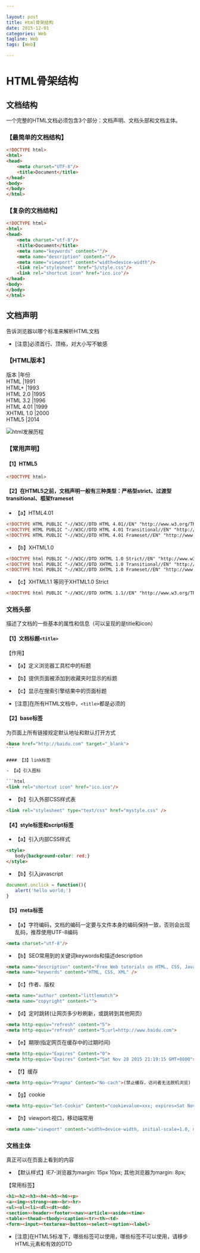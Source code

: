 ```yaml
---

layout: post  
title: Html骨架结构  
date: 2015-12-01  
categories: Web  
tagline: Web  
tags: [Web]

---
```


# HTML骨架结构

## 文档结构

一个完整的HTML文档必须包含3个部分：文档声明、文档头部和文档主体。

### 【最简单的文档结构】

```html
<!DOCTYPE html>
<html>
<head>
    <meta charset="UTF-8"/>
    <title>Document</title>
</head>
<body>
</body>
</html>
```

### 【复杂的文档结构】

```html
<!DOCTYPE html>
<html>
<head>
    <meta charset="utf-8"/>
    <title>Document</title>
    <meta name="keywords" content=""/>
    <meta name="description" content=""/>
    <meta name="viewport" content="width=device-width"/>
    <link rel="stylesheet" href="5/style.css"/>
    <link rel="shortcut icon" href="ico.ico"/>
</head>
<body>
</body>
</html>
```

## 文档声明

告诉浏览器以哪个标准来解析HTML文档

-	[注意]必须首行、顶格，对大小写不敏感

### 【HTML版本】

版本 |年份  
HTML |1991  
HTML+ |1993  
HTML 2.0 |1995  
HTML 3.2 |1996  
HTML 4.01 |1999  
XHTML 1.0 |2000  
HTML5 |2014

![html发展历程](/img/html发展历程.jpg)

### 【常用声明】

#### 【1】HTML5

```html
<!DOCTYPE html>
```

#### 【2】在HTML5之前，文档声明一般有三种类型：严格型strict、过渡型transitional、框架frameset

-	【a】HTML4.01

```html
<!DOCTYPE HTML PUBLIC "-//W3C//DTD HTML 4.01//EN" "http://www.w3.org/TR/html4/strict.dtd">
<!DOCTYPE HTML PUBLIC "-//W3C//DTD HTML 4.01 Transitional//EN" "http://www.w3.org/TR/html4/loose.dtd">
<!DOCTYPE HTML PUBLIC "-//W3C//DTD HTML 4.01 Frameset//EN" "http://www.w3.org/TR/html4/frameset.dtd">
```

-	【b】XHTML1.0

```html
<!DOCTYPE html PUBLIC "-//W3C//DTD XHTML 1.0 Strict//EN" "http://www.w3.org/TR/xhtml1/DTD/xhtml1-strict.dtd">
<!DOCTYPE html PUBLIC "-//W3C//DTD XHTML 1.0 Transitional//EN" "http://www.w3.org/TR/xhtml1/DTD/xhtml1-transitional.dtd">
<!DOCTYPE html PUBLIC "-//W3C//DTD XHTML 1.0 Frameset//EN" "http://www.w3.org/TR/xhtml1/DTD/xhtml1-frameset.dtd">
```

-	【c】XHTML1.1 等同于XHTML1.0 Strict

```html
<!DOCTYPE html PUBLIC "-//W3C//DTD XHTML 1.1//EN" "http://www.w3.org/TR/xhtml11/DTD/xhtml11.dtd">    
```

### 文档头部<head>

描述了文档的一些基本的属性和信息（可以呈现的是title和icon）

#### 【1】文档标题`<title>`

【作用】

-	【a】定义浏览器工具栏中的标题
-	【b】提供页面被添加到收藏夹时显示的标题
-	【c】显示在搜索引擎结果中的页面标题

-	[注意]在所有HTML文档中，`<title>`都是必须的

#### 【2】base标签

为页面上所有链接规定默认地址和默认打开方式

```html
<base href="http://baidu.com" target="_blank">
```　　

#### 【3】link标签

- 【a】引入图标

```html  
<link rel="shortcut icon" href="ico.ico"/>
```

-	【b】引入外部CSS样式表

```html
<link rel="stylesheet" type="text/css" href="mystyle.css" />
```

#### 【4】style标签和script标签

-	【a】引入内部CSS样式

```html
<style>
　　body{background-color: red;}
</style>
```

-	【b】引入javascript

```js
document.onclick = function(){
　　alert('hello world;')
}
```

#### 【5】meta标签

-	【a】字符编码，文档的编码一定要与文件本身的编码保持一致，否则会出现乱码，推荐使用UTF-8编码

```html
<meta charset="utf-8"/>
```

-	【b】SEO常用到的关键词keywords和描述description

```html
<meta name="description" content="Free Web tutorials on HTML, CSS, JavaScript" />
<meta name="keywords" content="HTML, CSS, XML" />
```

-	【c】作者、版权

```html
<meta name="author" content="littlematch">
<meta name="copyright" content="">
```

-	【d】定时跳转(让网页多少秒刷新，或跳转到其他网页)

```html
<meta http-equiv="refresh" content="5">
<meta http-equiv="refresh" content="5;url=http://www.baidu.com">
```

-	【e】期限(指定网页在缓存中的过期时间)

```html
<meta http-equiv="Expires" Content="0">
<meta http-equiv="Expires" Content="Sat Nov 28 2015 21:19:15 GMT+0800">    
```

-	【f】缓存

```html
<meta http-equiv="Pragma" Content="No-cach">(禁止缓存，访问者无法脱机浏览)
```

-	【g】cookie

```html
<meta http-equiv="Set-Cookie" Content="cookievalue=xxx; expires=Sat Nov 28 2015 21:19:15 GMT+0800; path=/">
```

-	【h】viewport:视口，移动端常用

```html
<meta name="viewport" content="width=device-width, initial-scale=1.0, maximum-scale=1.0, minimum-scale=1.0, user-scalable=no" />
```

### 文档主体<body>

真正可以在页面上看到的内容

-	【默认样式】IE7-浏览器为margin: 15px 10px; 其他浏览器为margin: 8px;

【常用标签】

```html
<h1><h2><h3><h4><h5><h6><p>
<a><img><strong><em><br><hr>
<ul><ol><li><dl><dt><dd>
<section><header><footer><nav><article><aside><time>
<table><thead><tbody><caption><tr><th><td>
<form><input><textarea><button><select><option><label>
```

-	[注意]在HTML5标准下，哪些标签可以使用，哪些标签不可以使用，请移步HTML元素和有效的DTD
